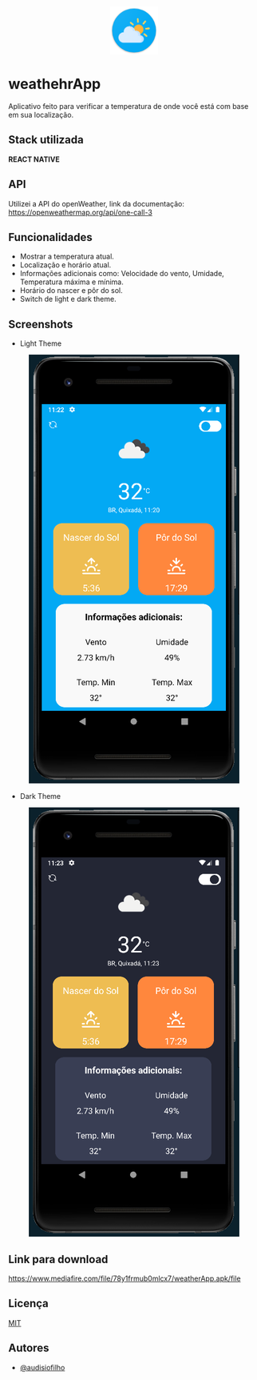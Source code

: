 <p align="center">
  <img src="./src/assets/logo.png" alt="logo.png" size={100}/>
</p>

# weathehrApp

Aplicativo feito para verificar a temperatura de onde você está com base em sua localização.



## Stack utilizada

**REACT NATIVE**

## API

Utilizei a API do openWeather, link da documentação: https://openweathermap.org/api/one-call-3

## Funcionalidades

- Mostrar a temperatura atual.
- Localização e horário atual.
- Informações adicionais como: Velocidade do vento, Umidade, Temperatura máxima e mínima.
- Horário do nascer e pôr do sol.
- Switch de light e dark theme.

## Screenshots

- Light Theme

<p align="center">
  <img src="./src/assets/screen1.png" alt="logo.png"/>
</p>

- Dark Theme
<p align="center">
  <img src="./src/assets/screen2.png" alt="logo.png"/>
</p>

## Link para download

https://www.mediafire.com/file/78y1frmub0mlcx7/weatherApp.apk/file

## Licença

[MIT](https://choosealicense.com/licenses/mit/)

## Autores

- [@audisiofilho](https://github.com/audisiofilho)
